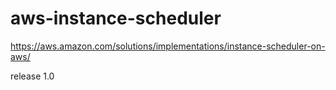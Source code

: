 # aws-instance-scheduler

https://aws.amazon.com/solutions/implementations/instance-scheduler-on-aws/

release 1.0

